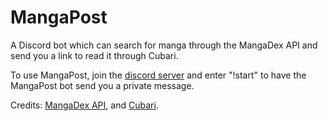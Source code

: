 # MangaPost
A Discord bot which can search for manga through the MangaDex API and send you a link to read it through Cubari.

To use MangaPost, join the [discord server](https://discord.gg/pVvFQNRe8y) and enter "!start" to have the MangaPost bot send you a private message.

Credits: [MangaDex API](https://api.mangadex.org/docs.html), and [Cubari](https://cubari.moe/).
